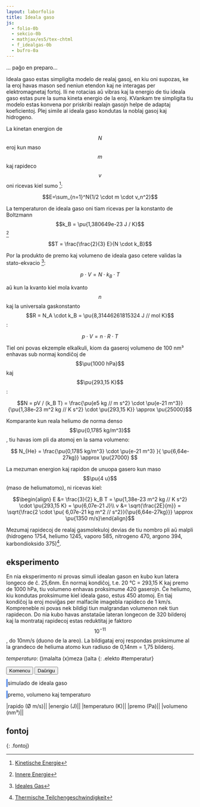 ```yaml
---
layout: laborfolio
title: Ideala gaso
js:
  - folio-0b
  - sekcio-0b 
  - mathjax/es5/tex-chtml
  - f_idealgas-0b
  - bufro-0a
---
```


<!--

https://eo.wikibooks.org/wiki/Termodinamiko/Leciono_1#Ideala_gaso
https://de.wikipedia.org/wiki/Ideales_Gas
https://de.wikipedia.org/wiki/Innere_Energie
https://www.tec-science.com/de/thermodynamik-waermelehre/kinetische-gastheorie/maxwell-boltzmann-verteilung/#Wahrscheinlichste_Geschwindigkeit
https://www.pfeiffer-vacuum.com/de/know-how/einfuehrung-in-die-vakuumtechnik/grundlagen/thermische-teilchengeschwindigkeit/
-->

... paĝo en preparo...

Ideala gaso estas simpligita modelo de realaj gasoj, en kiu oni supozas, ke la eroj havas mason sed neniun etendon kaj ne interagas per elektromagnetaj fortoj. Ili ne rotacias aŭ vibras kaj la energio de tiu ideala gaso estas pure la suma kineta energio de la eroj. KVankam tre simpligita tiu modelo estas konvena por priskribi realajn gasojn helpe de adaptaj koeficientoj. Plej simile al ideala gaso kondutas la noblaj gasoj kaj hidrogeno.

La kinetan energion de $$N$$eroj kun maso $$m$$ kaj rapideco $$v$$ oni ricevas kiel sumo [^W3]:

$$E=\sum_{n=1}^N{1/2 \cdot m \cdot v_n^2}$$

La temperaturon de ideala gaso oni tiam ricevas per la konstanto de Boltzmann $$k_B = \pu{1,380649e-23 J / K}$$ [^W2]

$$T = \frac{\frac{2}{3} E}{N \cdot k_B}$$

Por la produkto de premo kaj volumeno de ideala gaso cetere validas la stato-ekvacio [^W1]:

$$p \cdot V = N \cdot k_B \cdot T$$

aŭ kun la kvanto kiel mola kvanto $$n$$ kaj la universala gaskonstanto $$R = N_A \cdot k_B = \pu{8,31446261815324 J // mol K}$$:

$$p \cdot V = n \cdot R \cdot T$$

Tiel oni povas ekzemple elkalkuli, kiom da gaseroj volumeno de 100 nm³ enhavas sub normaj kondiĉoj de $$\pu{1000 hPa}$$ kaj $$\pu{293,15 K}$$:

$$N = pV / (k_B T) = \frac{\pu{e5 kg // m s^2} \cdot \pu{e-21 m^3}}{\pu{1,38e-23 m^2 kg // K s^2} \cdot \pu{293,15 K}} \approx \pu{25000}$$

Komparante kun reala heliumo de norma denso $$\pu{0,1785 kg/m^3}$$, tiu havas iom pli da atomoj en la sama volumeno:

$$ N_{He} = \frac{\pu{0,1785 kg/m^3} \cdot \pu{e-21 m^3} }{ \pu{6,64e-27kg}} \approx \pu{27000} $$

La mezuman energion kaj rapidon de unuopa gasero kun maso $$\pu{4 u}$$ (maso de heliumatomo), ni ricevas kiel:

$$\begin{align} E &= \frac{3}{2} k_B T = \pu{1,38e-23 m^2 kg // K s^2} \cdot \pu{293,15 K} = \pu{6,07e-21 J}\\
v &= \sqrt{\frac{2E}{m}} = \sqrt{\frac{2 \cdot \pu{ 6,07e-21 kg m^2 // s^2}}{\pu{6,64e-27kg}}} \approx \pu{1350 m/s}\end{align}$$

Mezumaj rapidecoj de realaj gasmolekuloj devias de tiu nombro pli aŭ malpli (hidrogeno 1754, heliumo 1245, 
vaporo 585, nitrogeno 470, argono 394, karbondioksido 375)[^Pf].

## eksperimento
<!-- {: .sekcio} -->

En nia eksperimento ni provas simuli idealan gason en kubo kun latera longeco de ĉ. 25,6nm. En normaj kondiĉoj, t.e. 20 °C = 293,15 K kaj premo de 1000 hPa, tiu volumeno enhavas proksimume 420 gaserojn. Ĉe heliumo, kiu kondutas proksimume kiel ideala gaso, estus 450 atomoj. En tiaj kondiĉoj la eroj moviĝas per malfacile imagebla rapideco de 1 km/s. Kompreneble ni povas nek bildigi tiun malgrandan volumenon nek tiun rapidecon. Do nia kubo havas anstataŭe lateran longecon de 320 bilderoj kaj la montrataj rapidecoj estas reduktitaj je faktoro $$10^{-11}$$, do 10nm/s (duono de la areo). La bildigataj eroj respondas proksimume al la grandeco de heliuma atomo kun radiuso de 0,14nm = 1,75 bilderoj.

<!--

En ideala gaso ne estas interagoj inter la senfinie malgrandaj eroj. Do tia gaso ne likvidiĝas aŭ solidiĝas en malaltaj temperaturoj. La ena energio estas plene difinita per la suma kineta energio de la eroj: 

E = Σₙ 1/2*m*v²

Per la konstanto de Boltzmann kaj la nombro N de la eroj oni ricevas la temperaturon kaj la gasekvacion:

T = E / (N*kB)
p*V = N*kB*T


Bazaj unuoj kaj grandoj de la modelo:

volumeno:
-----------
ni montras nur kvdardatan areon, sed supozas, ke ĝi reprezentas
spacon 320px profundan.

1pm = 1e-12m, 1nm = 1e-9m
1nm³ = 1e-27m³
1px = 80pm = 0.08nm
1px³ = 5e-4nm³
320px³ = 25.6³nm³ = 16800nm³ = 16800e-27m³
He-radiuso: 140pm = 1.75px

por ideala gaso en normkondiĉoj:
pₙ = 1.0bar = 1000hPa; 
Tₙ = 293.15K = 20°C
ni ricevas
N = p*V / (kB*T) = 1e5kg/ms² * 16800e-27m³ / (1.38e-23m²kg/Ks²*293.15K) = 16800e-22 / 40.5e-22 = 415 gaseroj


maso/denso
-----------
He-maso: 4u = 6.64e-27 kg
He-gasa denso en normaj kondiĉoj: 0.1785 kg/m³
He-eroj/nm³ = 0.027, t.e. 450 gaseroj en nia supra volumeno de 16800nm³
(bolpunkto de He: 4,15K, ignorata ĉe ideala gaso)


terma energio
-----------
E_th = N*kB*T = 420 * 1.38J/K * 293.15K = 1.7e-18J
unuopa E_th = 1.38J/K * 293.15K = 4.05e-21J
(ĉar ni uzas rapidecon je faktoro e-11 (vd. malsupre) nia
energio estus sen korekto je faktoro e-22 pli malgranda, t.e. 1e-40)


rapido:
-----------
He: v = √(2E/m) = √(8.1e-21J/6.64e-27kg) = √(1.22e6)m/s = 1100m/s = 1.1e3m/s
por videbligi la movon ni havas nur proksimume 16px/intervalo = 25nm/s = 2.5e-8m/s

-->

<style>
    canvas {
        border: 2px solid cornflowerblue;
    }
    table {
        table-layout: fixed;
    }
    td:first-child {
        width: 60%;
    }
    td:nth-child(2) {
        width: 20%;
    }
    .elekto label {
        padding: 0.2em;
        padding-left: 0;
        border-radius: 4px;
        border: 1px dotted cornflowerblue;
        border-left: none;
        /*background: linear-gradient(90deg, rgba(9,9,121,0) 0%, rgba(34,102,116,1) 60%, rgba(9,9,121,0) 100%);*/
    }
</style>


*temperaturo*: ()malalta (x)meza ()alta
{: .elekto #temperatur}

<button id="starto">Komencu</button>
<button id="daŭrigo">Daŭrigu</button>

<script>
    ĝi("#daŭrigo").disabled = true;

    elekte((elekto,valoro) => {
        console.log(elekto+':'+valoro);
    });

    kiam_klako("#starto",() => {
        eksperimento();
        ĝi("#daŭrigo").disabled = true;
    });

    const MAX_EROJ = 6000;

    kiam_klako("#plusA", () => {
        masefiko.kreu_erojn(250,-1);
        pentro();
    });
    kiam_klako("#plusB", () => {
        masefiko.kreu_erojn(250,1);
        pentro();
    });
    kiam_klako("#plusAB", () => {
        masefiko.kreu_erojn(125,0);
        pentro();
    });

    kiam_klako("#daŭrigo",() => {
        daŭrigo();
    });
</script>

<canvas id="kampo" width="500" height="500"></canvas>
simulado de ideala gaso

<canvas id="pvt" width="500" height="500"></canvas>
premo, volumeno kaj temperaturo

|rapido (Ø m/s)|<span id="rapido"/>|
|energio (J)|<span id="energio"/>|
|temperaturo (K)|<span id="temperaturo"/>|
|premo (Pa)|<span id="premo"/>|
|volumeno (nm³)|<span id="volumeno"/>|

<script>

const canvas = document.getElementById("kampo");
const ctx = canvas.getContext("2d");
const pvt = document.getElementById("pvt");
const dgr_pvt = pvt.getContext("2d");

// skal-faktoroj 
const px_nm = 0.1; // 1px = 0.1nm
const ĉelo = 1/25; // ĉelalto (kaj -larĝo) estas 1/20 de 320px
const ĉelo_nm = 500*ĉelo*px_nm; // ĉelalto en nm: 16 * 0.08nm = 1.28nm

const intervalo = 50; // 50 ms
const r_ero = 2; // radiuso de eroj
let temperaturo = 1; // = maksiuma rapideco: 1*16 (ĉelgrando)
//let v_max = K/2; // 10*K; K*2;  // maksimuma rapideco ~ temperaturo

let T0 = 0; // tempo komenciĝu ĉe T=0


// ni uzas 16x16-ĉelojn por faciligi la kolizi-simuladon k.s.
// larĝo kaj alto estu multoblo de 16!
const idealgaso = new Idealgaso(
    px_nm*canvas.getAttribute("width"),
    px_nm*canvas.getAttribute("height"),
    px_nm*canvas.getAttribute("height"), // profundo = alto
    ĉelo);


// preparo de la eksperimento
function preparo() {
    dgr_pvt.clearRect(0, 0, pvt.width, pvt.height);

    T0 = 0;
    
    // 3320 gaseroj kun maso 4u, rapideco 0.5*ĉelalto, tempintervalo 1/20s
    // PLIBONIGU: pli bone donu la temperaturon kaj kalkulo en Idealgaso la
    // konvenan rapidecon por tio, ĉu?
    idealgaso.preparo(3088,4,0.35,20);
}


// desegnu horizontalan linion
function linio(y,ctx) {
    const larĝo = ctx.canvas.getAttribute("width");
    ctx.beginPath();
    ctx.moveTo(masefiko.T-T0, y);
    ctx.lineTo(larĝo,y);
    ctx.strokeStyle = "#000";
    ctx.lineWidth = 1;
    ctx.stroke();
}

// desegnu strekon inter du punktoj de diagramo
function streko(x0,y0,x1,y1,koloro,ctx) {
    if (x0>1 && Math.abs(y1-y0)>3) {
        const klr = {"-1": "#DD9900", "1": "#0095DD", "0": "#090"}[koloro] || koloro;
        ctx.beginPath();
        ctx.moveTo(x0,y0);
        ctx.lineTo(x1,y1);
        ctx.lineWidth = 2;
        ctx.strokeStyle = klr;
        ctx.stroke();
    }
}

// desegnu eron en la eksperimento
function ero(e,ctx) {
    // unu ero tipo -1 aŭ 1
    const x = e.x/px_nm;
    const y = e.y/px_nm;
    if (e.k) {
        const koloro = {"-1": "#DD9900", "1": "#0095DD"}[e.k] || e.k;
        ctx.beginPath();
        ctx.arc(x, y, r_ero, 0, Math.PI * 2);
        ctx.fillStyle = koloro;
        ctx.fill();
    } else {
        // kunigite
        ctx.beginPath();
        ctx.arc(x, y, 1.5*r_ero, Math.PI/4, Math.PI*5/4);
        ctx.fillStyle = "#0095DD";
        ctx.fill();
        ctx.beginPath();
        ctx.arc(x, y, 1.5*r_ero, Math.PI*5/4, Math.PI*9/4);
        ctx.fillStyle = "#DD9900";
        ctx.fill();
    }
}

const d_larĝo = pvt.getAttribute("width");

function pentro() {
    ctx.clearRect(0, 0, canvas.width, canvas.height);

    for (const ĉelo of idealgaso.ĉeloj) {
        for (e of Object.values(ĉelo)) {
            ero(e,ctx);
        }
    }
    //valoroj();
}

function valoroj() {
    function n_eo(nombro) {
        const p = nombro.toPrecision(3).replace('.',',');
        return p.replace(/e\+?/,' 10^').replace('Infinity','--').replace('NaN','--');
    }

    // energio E konvertita de kg*px²/intervl² al J = kg*m²/s²
    const E = idealgaso.energio(); // * px_nm * px_nm  * 1000/intervalo * 1000/intervalo; // * 1e-54;
    
    ĝi("#rapido").textContent = n_eo(idealgaso.rapido_ave());
    ĝi("#energio").textContent = n_eo(E);
    ĝi("#temperaturo").textContent = n_eo(idealgaso.temperaturo());
    ĝi("#premo").textContent = n_eo(idealgaso.premo());

    // ni kalkulas 1px = 80pm, tiel ke radiuso de heliumo = 140pm ~ 2px
    // krome ni supozas profundon de 320px, t.e. egala al alteco de la areo
    //const v = canvas.height*px_nm * canvas.height*px_nm * canvas.width*px_nm;
    ĝi("#volumeno").textContent = n_eo(idealgaso.volumeno());
}

function paŝo() {
    idealgaso.procezo();
    pentro();
    valoroj();
}

function parametroj() {
    /*
    const kA = ĝi("input[name='koncentrA']:checked").value;
    const kB = ĝi("input[name='koncentrB']:checked").value;
    */
   /*
    const r_em = ĝi("input[name='reakciem']:checked").value;
    const d_em = ĝi("input[name='disociem']:checked").value;
    const temp = ĝi("input[name='temperatur']:checked").value;
*/
    //temperaturo = {"malalta": 0.1, "meza": 1, "alta": 5}[temp];

    return null;
}

function eksperimento() {
    // komencaj valoroj
    parametroj();

    n_eroj = 1000; // {"malalta": 500, "meza": 1000, "alta": 2000}[kA];

    //var interval = setInterval(pentru, 100);

    preparo();
    ripetu(
        () => {
            paŝo();
            return (idealgaso.T < d_larĝo);
        },
        intervalo
    )
}

function daŭrigo() {
    const ŝovo = 400;
    T0 += ŝovo;

    function maldekstren(ctx) {
        const imageData = ctx.getImageData(ŝovo,0,ctx.canvas.width-ŝovo,ctx.canvas.height);
        /*
        ctx.translate(-ŝovo,0);
        ctx.clearRect(T0, 0, ctx.canvas.width,ctx.canvas.height);
        */
        ctx.clearRect(0, 0, ctx.canvas.width,ctx.canvas.height);

        ctx.putImageData(imageData,0, 0);
    }
    maldekstren(dgr_n);
    maldekstren(dgr_r);

    const d_alto = d_rapidoj.getAttribute("height");
    linio(d_alto/3,dgr_r);
    linio(3/4*d_alto,dgr_r);

    parametroj();
    idealgaso.parametroj(rapido);

    ripetu(
        () => {
            paŝo();
            return (idealgaso.T - T0 < d_larĝo);
        },
        intervalo
    )
}

</script>

## fontoj
{: .fontoj}

[^W1]: [Ideales Gas](https://de.wikipedia.org/wiki/Ideales_Gas)
[^W2]: [Innere Energie](https://de.wikipedia.org/wiki/Innere_Energie)
[^W3]: [Kinetische Energie](https://de.wikipedia.org/wiki/Kinetische_Energie)
[^Pf]: [Thermische Teilchengeschwindigkeit](https://www.pfeiffer-vacuum.com/de/know-how/einfuehrung-in-die-vakuumtechnik/grundlagen/thermische-teilchengeschwindigkeit/)